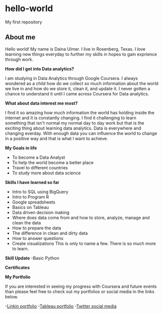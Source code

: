 # hello-world
My first repository
## About me
Hello world! My name is Daina Ulmer. I live in Rosenberg, Texas. I love learning new things everyday to further my skills in hopes to gain exprience through work.

**How did I get into Data analytics?**

I am studying in Data Analytics through Google Coursera. I always wondered as a child how do we collect so much information about the world we live in and how do we store it, clean it, and update it. I never gotten a chance to understand it until I came across Coursera for Data analytics.

**What about data interest me most?**

I find it so amazing how much information the world has holding inside the internet and it is constantly changing. I find it challenging to learn something that isn't normal my normal day to day work but that is the exciting thing about learning data analytics. Data is everywhere and changing everday. With enough data you can influence the world to change in a positive way and that is what I want to achieve. 

**My Goals in life** 
- To become a Data Analyst
- To help the world become a better place
- Travel to different countries
- To study more about data science

**Skills I have learned so far**
- Intro to SQL using BigQuery
- Intro to Program R
- Google spreadsheets
- Basics on Tableau
- Data driven decision making
- Where does data come from and how to store, analyze, manage and clean the data
- How to prepare the data
- The difference in clean and dirty data
- How to answer questions
- Create visualizations 
This is only to name a few. There is so much more to learn.

**Skill Update**
-Basic Python

**Certificates**


**My Portfolio**

If you are interested in seeing my progress with Coursera and future events than please feel free to check out my portfolios or social media in the links below.

-[Linkin portfolio](https://www.linkedin.com/public-profile/settings?trk=d_flagship3_profile_self_view_public_profile)
-[Tableau portfolio](https://public.tableau.com/app/profile/daina.ulmer)
-[Twitter social media](https://twitter.com/Daina_Ulmer)
